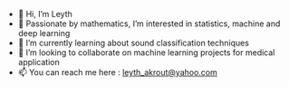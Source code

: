 - 👋 Hi, I’m Leyth
- 👀 Passionate by mathematics, I’m interested in statistics, machine and deep learning
- 🌱 I’m currently learning about sound classification techniques
- 💞️ I’m looking to collaborate on machine learning projects for medical application
- 📫 You can reach me here : leyth_akrout@yahoo.com

<!---
AkLeyth/AkLeyth is a ✨ special ✨ repository because its `README.md` (this file) appears on your GitHub profile.
You can click the Preview link to take a look at your changes.
--->

